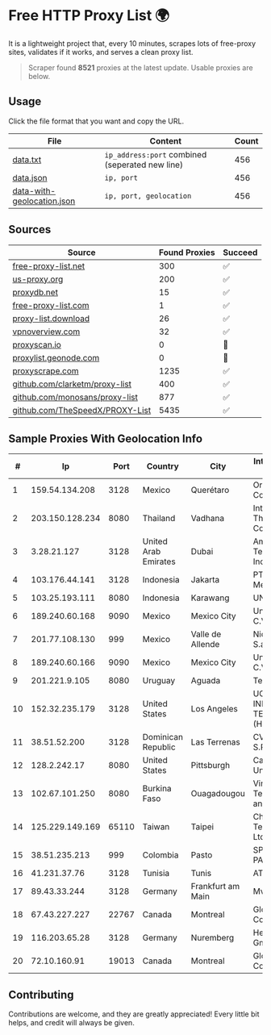 
# Free HTTP Proxy List 🌍

It is a lightweight project that, every 10 minutes, scrapes lots of free-proxy sites, validates if it works, and serves a clean proxy list.


> Scraper found **8521** proxies at the latest update. Usable proxies are below.

## Usage

Click the file format that you want and copy the URL.


|File|Content|Count|
|----|-------|-----|
|[data.txt](https://raw.githubusercontent.com/themiralay/Proxy-List-World/master/data.txt)|`ip_address:port` combined (seperated new line)|456|
|[data.json](https://raw.githubusercontent.com/themiralay/Proxy-List-World/master/data.json)|`ip, port`|456|
|[data-with-geolocation.json](https://raw.githubusercontent.com/themiralay/Proxy-List-World/master/data-with-geolocation.json)|`ip, port, geolocation`|456|

## Sources

|Source|Found Proxies|Succeed|
|------|-------------|-------|
|[free-proxy-list.net](https://free-proxy-list.net)|300|✅|
|[us-proxy.org](https://www.us-proxy.org)|200|✅|
|[proxydb.net](http://proxydb.net)|15|✅|
|[free-proxy-list.com](https://free-proxy-list.com/?page=&port=&type%5B%5D=http&type%5B%5D=https&up_time=0&search=Search)|1|✅|
|[proxy-list.download](https://www.proxy-list.download/HTTP)|26|✅|
|[vpnoverview.com](https://vpnoverview.com/privacy/anonymous-browsing/free-proxy-servers)|32|✅|
|[proxyscan.io](https://www.proxyscan.io)|0|🚫|
|[proxylist.geonode.com](https://proxylist.geonode.com/api/proxy-list?limit=300&page=1&sort_by=lastChecked&sort_type=desc&protocols=http,https)|0|🚫|
|[proxyscrape.com](https://api.proxyscrape.com/v2/?request=displayproxies&protocol=http&timeout=10000&country=all&ssl=all&anonymity=all)|1235|✅|
|[github.com/clarketm/proxy-list](https://raw.githubusercontent.com/clarketm/proxy-list/master/proxy-list-raw.txt)|400|✅|
|[github.com/monosans/proxy-list](https://raw.githubusercontent.com/monosans/proxy-list/main/proxies/http.txt)|877|✅|
|[github.com/TheSpeedX/PROXY-List](https://raw.githubusercontent.com/TheSpeedX/PROXY-List/master/http.txt)|5435|✅|


## Sample Proxies With Geolocation Info

|#|Ip|Port|Country|City|Internet Service Provider|
|-|--|----|-------|----|-------------------------|
|1|159.54.134.208|3128|Mexico|Querétaro|Oracle Corporation|
|2|203.150.128.234|8080|Thailand|Vadhana|Internet Thailand Company Ltd|
|3|3.28.21.127|3128|United Arab Emirates|Dubai|Amazon Technologies Inc.|
|4|103.176.44.141|3128|Indonesia|Jakarta|PT Era Digital Media|
|5|103.25.193.111|8080|Indonesia|Karawang|UNINA|
|6|189.240.60.168|9090|Mexico|Mexico City|Uninet S.A. de C.V.|
|7|201.77.108.130|999|Mexico|Valle de Allende|Nidix Networks S.a. De C.V.|
|8|189.240.60.166|9090|Mexico|Mexico City|Uninet S.A. de C.V.|
|9|201.221.9.105|8080|Uruguay|Aguada|Tecnowind S.A.|
|10|152.32.235.179|3128|United States|Los Angeles|UCLOUD INFORMATION TECHNOLOGY (HK) LIMITED|
|11|38.51.52.200|3128|Dominican Republic|Las Terrenas|CV HOTSPOT, S.R.L.|
|12|128.2.242.17|8080|United States|Pittsburgh|Carnegie Mellon University|
|13|102.67.101.250|8080|Burkina Faso|Ouagadougou|Virtual Technologies and Solutions|
|14|125.229.149.169|65110|Taiwan|Taipei|Chunghwa Telecom Co., Ltd.|
|15|38.51.235.213|999|Colombia|Pasto|SP SISTEMAS PALACIOS LTDA|
|16|41.231.37.76|3128|Tunisia|Tunis|ATI - ISP|
|17|89.43.33.244|3128|Germany|Frankfurt am Main|Mvps LTD|
|18|67.43.227.227|22767|Canada|Montreal|GloboTech Communications|
|19|116.203.65.28|3128|Germany|Nuremberg|Hetzner Online GmbH|
|20|72.10.160.91|19013|Canada|Montreal|GloboTech Communications|



## Contributing

Contributions are welcome, and they are greatly appreciated! Every
little bit helps, and credit will always be given.

